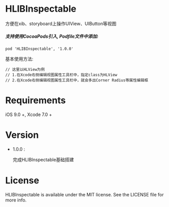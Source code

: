 # HLIBInspectable
方便在xib、storyboard上操作UIView、UIButton等视图

##### 支持使用CocoaPods引入, Podfile文件中添加:

``` objc
pod 'HLIBInspectable', '1.0.0'
```

基本使用方法:<p>

``` objc
// 这里以HLView为例
// 1.在Xcode右侧编辑视图属性工具栏中，指定class为HLView
// 2.在Xcode右侧编辑视图属性工具栏中，就会多出Corner Radius等属性编辑框
```

# Requirements

iOS 9.0 +, Xcode 7.0 +

# Version
    
* 1.0.0 :

  完成HLIBInspectable基础搭建

# License
HLIBInspectable is available under the MIT license. See the LICENSE file for more info.
